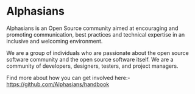 # Alphasians

Alphasians is an Open Source community aimed at encouraging and promoting communication, best practices and technical expertise in an inclusive and welcoming environment.

We are a group of individuals who are passionate about the open source software community and the open source software itself. We are a community of developers, designers, testers, and project managers.

Find more about how you can get involved here:- https://github.com/Alphasians/handbook
